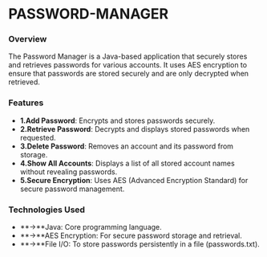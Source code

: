 # PASSWORD-MANAGER

### Overview
   The Password Manager is a Java-based application that securely stores and retrieves passwords for various accounts. It uses AES encryption to ensure that passwords are stored securely and are only decrypted when retrieved.
   
### Features
- **1.Add Password**:
Encrypts and stores passwords securely.
- **2.Retrieve Password**:
Decrypts and displays stored passwords when requested.
- **3.Delete Password**:
Removes an account and its password from storage.
- **4.Show All Accounts**:
Displays a list of all stored account names without revealing passwords.
- **5.Secure Encryption**:
Uses AES (Advanced Encryption Standard) for secure password management.

### Technologies Used

- **->**Java: Core programming language.
- **->**AES Encryption: For secure password storage and retrieval.
- **->**File I/O: To store passwords persistently in a file (passwords.txt).
